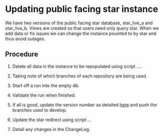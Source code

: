 # Updating public facing star instance

We have two versions of the public facing star database, star_live_a and star_live_b.
Views are created so that users need only query star.
When we add data or fix issues we can change the instance pouinted to by star and thus avoid outages.

## Procedure

   1. Delete all data in the instance to be repopulated using script ....

   2. Taking note of which branches of each repository are being used.

   3. Start off a run into the empty db.

   4. Validate the run when finished.

   5. If all is good, update the version number as detailed [here](repo-versioning.md) and push the branches used to develop. 

   6. Update the star redirect using script ...

   7. Detail any changes in the ChangeLog.
